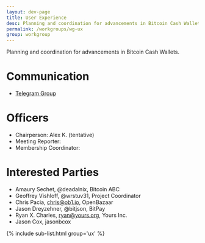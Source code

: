 ```yaml
---
layout: dev-page
title: User Experience
desc: Planning and coordination for advancements in Bitcoin Cash Wallets.
permalink: /workgroups/wg-ux
group: workgroup
---
```


Planning and coordination for advancements in Bitcoin Cash Wallets.

# Communication

* [Telegram Group](https://t.me/joinchat/HCYr51JoLxqWxEgKLR5d5w)

# Officers

 * Chairperson: Alex K. (tentative)
 * Meeting Reporter:
 * Membership Coordinator:

# Interested Parties

- Amaury Sechet, @deadalnix, Bitcoin ABC
- Geoffrey Vishloff, @wrstuv31, Project Coordinator
- Chris Pacia, chris@ob1.io, OpenBazaar
- Jason Dreyzehner, @bitjson, BitPay
- Ryan X. Charles, ryan@yours.org, Yours Inc.
- Jason Cox, jasonbcox

{% include sub-list.html group='ux' %}
